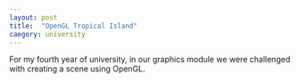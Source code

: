 ```yaml
---
layout: post
title:  "OpenGL Tropical Island"
caegory: university
---
```

For my fourth year of university, in our graphics module we were challenged with creating a scene using OpenGL.